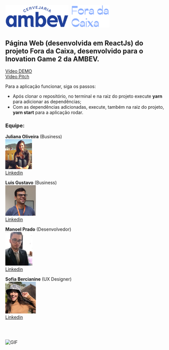 # <img src="./src/assets/ambevlogo.png" height="70" width="200" /> ![logo](./src/assets/logoforacut.png)
## Página Web (desenvolvida em ReactJs) do projeto Fora da Caixa, desenvolvido para o Inovation Game 2 da AMBEV.

[Vídeo DEMO](https://youtu.be/I1b-d4HrUSg)
<br />
[Vídeo Pitch](https://youtu.be/IP6nCEgeYHU)

Para a aplicação funcionar, siga os passos:
<ul>

<li>
Após clonar o repositório, no terminal e na raiz do projeto execute <b>yarn</b> para adicionar as dependências;
</li>

<li>
Com as dependências adicionadas, execute, também na raiz do projeto, <b>yarn start</b> para a aplicação rodar.
</li>

</ul>

### Equipe:

<b>Juliana Oliveira</b> (Business)
<br />
<img src="./src/assets/juliana.jpg" height="94" width="84" />
<br />
[Linkedin](https://www.linkedin.com/in/juliana-oliveira-659bb39b/)

<b>Luis Gustavo</b> (Business)
<br />
<img src="./src/assets/gustavo.jpg" height="96" width="96" />
<br />
[Linkedin](https://www.linkedin.com/in/lu%C3%ADs-gustavo-silva-barros-80753b92/)

<b>Manoel Prado</b> (Desenvolvedor)
<br />
<img src="./src/assets/manoel.jpg" height="106" width="85" />
<br />
[Linkedin](https://www.linkedin.com/in/manoel-de-oliveira-prado-neto-fullstack-developer/)

<b>Sofia Bercianine</b> (UX Designer)
<br />
<img src="./src/assets/sofia.jpg" height="100" width="96" />
<br />
[Linkedin](https://www.linkedin.com/in/sofiabercianine/)

<br />
<br />

![GIF](demogif.gif)
